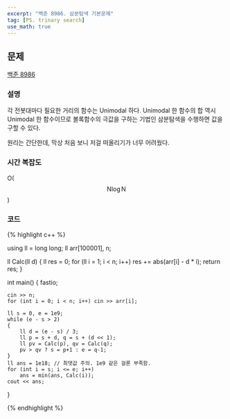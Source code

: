 ```yaml
---
excerpt: "백준 8986. 삼분탐색 기본문제"
tag: [PS. trinary search]
use_math: true
---
```


## 문제

[백준 8986](https://www.acmicpc.net/problem/8986)


### 설명

각 전봇대마다 필요한 거리의 함수는 Unimodal 하다. Unimodal 한 함수의 합 역시 Unimodal 한 함수이므로 볼록함수의 극값을 구하는 기법인 삼분탐색을 수행하면 값을 구할 수 있다.

원리는 간단한데, 막상 처음 보니 저걸 떠올리기가 너무 어려웠다.


### 시간 복잡도

O($$\mathrm{N}\log{\mathrm{N}}$$)



### 코드

{% highlight c++ %}

using ll = long long;
ll arr[100001], n;

ll Calc(ll d)
{
    ll res = 0;
    for (ll i = 1; i < n; i++) res += abs(arr[i] - d * i);
    return res;
}

int main()
{
    fastio;

    cin >> n;
    for (int i = 0; i < n; i++) cin >> arr[i];

    ll s = 0, e = 1e9;
    while (e - s > 2)
    {
        ll d = (e - s) / 3;
        ll p = s + d, q = s + (d << 1);
        ll pv = Calc(p), qv = Calc(q);
        pv > qv ? s = p+1 : e = q-1;
    }
    ll ans = 1e18; // 최댓값 주의. 1e9 같은 걸론 부족함.
    for (int i = s; i <= e; i++)
        ans = min(ans, Calc(i));
    cout << ans;
}

{% endhighlight %}

